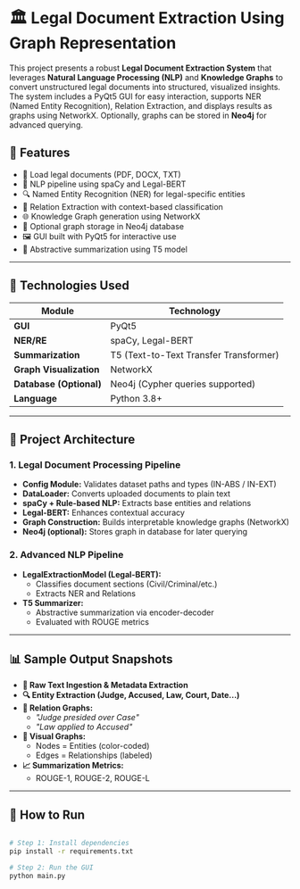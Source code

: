# 🏛️ Legal Document Extraction Using Graph Representation

This project presents a robust **Legal Document Extraction System** that leverages **Natural Language Processing (NLP)** and **Knowledge Graphs** to convert unstructured legal documents into structured, visualized insights. The system includes a PyQt5 GUI for easy interaction, supports NER (Named Entity Recognition), Relation Extraction, and displays results as graphs using NetworkX. Optionally, graphs can be stored in **Neo4j** for advanced querying.

## 📌 Features

- 📂 Load legal documents (PDF, DOCX, TXT)
- 🧠 NLP pipeline using spaCy and Legal-BERT
- 🔍 Named Entity Recognition (NER) for legal-specific entities
- 🔗 Relation Extraction with context-based classification
- 🌐 Knowledge Graph generation using NetworkX
- 🧩 Optional graph storage in Neo4j database
- 🖼️ GUI built with PyQt5 for interactive use
- 📝 Abstractive summarization using T5 model

---

## 🧠 Technologies Used

| Module | Technology |
|--------|------------|
| **GUI** | PyQt5 |
| **NER/RE** | spaCy, Legal-BERT |
| **Summarization** | T5 (Text-to-Text Transfer Transformer) |
| **Graph Visualization** | NetworkX |
| **Database (Optional)** | Neo4j (Cypher queries supported) |
| **Language** | Python 3.8+ |

---

## 🔧 Project Architecture

### 1. **Legal Document Processing Pipeline**
- **Config Module:** Validates dataset paths and types (IN-ABS / IN-EXT)
- **DataLoader:** Converts uploaded documents to plain text
- **spaCy + Rule-based NLP:** Extracts base entities and relations
- **Legal-BERT:** Enhances contextual accuracy
- **Graph Construction:** Builds interpretable knowledge graphs (NetworkX)
- **Neo4j (optional):** Stores graph in database for later querying

### 2. **Advanced NLP Pipeline**
- **LegalExtractionModel (Legal-BERT):**
  - Classifies document sections (Civil/Criminal/etc.)
  - Extracts NER and Relations
- **T5 Summarizer:**
  - Abstractive summarization via encoder-decoder
  - Evaluated with ROUGE metrics

---

## 📊 Sample Output Snapshots

- **📄 Raw Text Ingestion & Metadata Extraction**
- **🔍 Entity Extraction (Judge, Accused, Law, Court, Date...)**
- **🔗 Relation Graphs:**
  - _"Judge presided over Case"_
  - _"Law applied to Accused"_
- **🧭 Visual Graphs:**
  - Nodes = Entities (color-coded)
  - Edges = Relationships (labeled)
- **📈 Summarization Metrics:**
  - ROUGE-1, ROUGE-2, ROUGE-L

---

## 🚀 How to Run

```bash

# Step 1: Install dependencies
pip install -r requirements.txt

# Step 2: Run the GUI
python main.py
